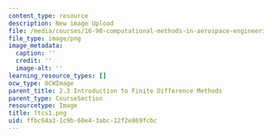 ```yaml
---
content_type: resource
description: New image Upload
file: /media/courses/16-90-computational-methods-in-aerospace-engineering-spring-2014/ffbc64a31c9b60e43abc12f2e869fcbc_ftcs1.png
file_type: image/png
image_metadata:
  caption: ''
  credit: ''
  image-alt: ''
learning_resource_types: []
ocw_type: OCWImage
parent_title: 2.3 Introduction to Finite Difference Methods
parent_type: CourseSection
resourcetype: Image
title: ftcs1.png
uid: ffbc64a3-1c9b-60e4-3abc-12f2e869fcbc
---
```


